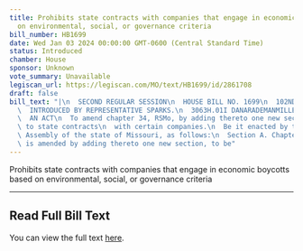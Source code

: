 ```yaml
---
title: Prohibits state contracts with companies that engage in economic boycotts based
  on environmental, social, or governance criteria
bill_number: HB1699
date: Wed Jan 03 2024 00:00:00 GMT-0600 (Central Standard Time)
status: Introduced
chamber: House
sponsor: Unknown
vote_summary: Unavailable
legiscan_url: https://legiscan.com/MO/text/HB1699/id/2861708
draft: false
bill_text: "|\n  SECOND REGULAR SESSION\n  HOUSE BILL NO. 1699\n  102ND GENERAL ASSEMBLY\n\
  \  INTRODUCED BY REPRESENTATIVE SPARKS.\n  3063H.01I DANARADEMANMILLER,ChiefClerk\n\
  \  AN ACT\n  To amend chapter 34, RSMo, by adding thereto one new section relating\
  \ to state contracts\n  with certain companies.\n  Be it enacted by the General\
  \ Assembly of the state of Missouri, as follows:\n  Section A. Chapter 34, RSMo,\
  \ is amended by adding thereto one new section, to be"
---
```

Prohibits state contracts with companies that engage in economic boycotts based on environmental, social, or governance criteria

---

## Read Full Bill Text

You can view the full text [here](https://legiscan.com/MO/text/HB1699/id/2861708).
